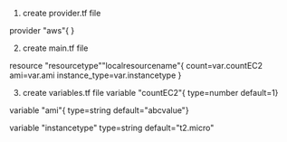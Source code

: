 1. create provider.tf file

provider "aws"{
}

2. create main.tf file

resource "resourcetype""localresourcename"{
count=var.countEC2
ami=var.ami
instance_type=var.instancetype
}

3. create variables.tf file
variable "countEC2"{
type=number
default=1}

variable "ami"{
type=string
default="abcvalue"}

variable "instancetype"
type=string
default="t2.micro"


